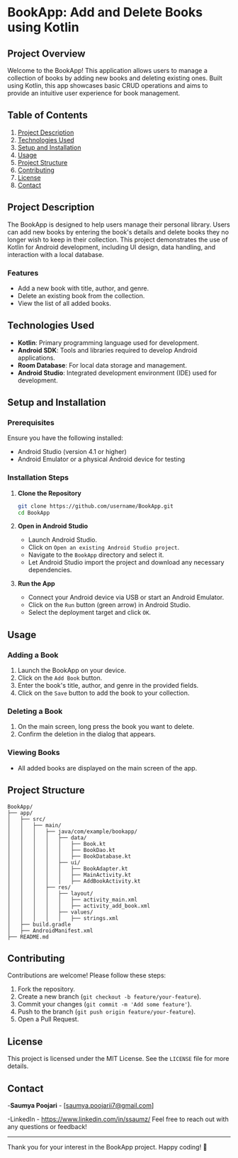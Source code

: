 # BookApp: Add and Delete Books using Kotlin

## Project Overview

Welcome to the BookApp! This application allows users to manage a collection of books by adding new books and deleting existing ones. Built using Kotlin, this app showcases basic CRUD operations and aims to provide an intuitive user experience for book management.

## Table of Contents

1. [Project Description](#project-description)
2. [Technologies Used](#technologies-used)
3. [Setup and Installation](#setup-and-installation)
4. [Usage](#usage)
5. [Project Structure](#project-structure)
6. [Contributing](#contributing)
7. [License](#license)
8. [Contact](#contact)

## Project Description

The BookApp is designed to help users manage their personal library. Users can add new books by entering the book's details and delete books they no longer wish to keep in their collection. This project demonstrates the use of Kotlin for Android development, including UI design, data handling, and interaction with a local database.

### Features

- Add a new book with title, author, and genre.
- Delete an existing book from the collection.
- View the list of all added books.

## Technologies Used

- **Kotlin**: Primary programming language used for development.
- **Android SDK**: Tools and libraries required to develop Android applications.
- **Room Database**: For local data storage and management.
- **Android Studio**: Integrated development environment (IDE) used for development.

## Setup and Installation

### Prerequisites

Ensure you have the following installed:

- Android Studio (version 4.1 or higher)
- Android Emulator or a physical Android device for testing

### Installation Steps

1. **Clone the Repository**

   ```bash
   git clone https://github.com/username/BookApp.git
   cd BookApp
   ```

2. **Open in Android Studio**

   - Launch Android Studio.
   - Click on `Open an existing Android Studio project`.
   - Navigate to the `BookApp` directory and select it.
   - Let Android Studio import the project and download any necessary dependencies.

3. **Run the App**

   - Connect your Android device via USB or start an Android Emulator.
   - Click on the `Run` button (green arrow) in Android Studio.
   - Select the deployment target and click `OK`.

## Usage

### Adding a Book

1. Launch the BookApp on your device.
2. Click on the `Add Book` button.
3. Enter the book's title, author, and genre in the provided fields.
4. Click on the `Save` button to add the book to your collection.

### Deleting a Book

1. On the main screen, long press the book you want to delete.
2. Confirm the deletion in the dialog that appears.

### Viewing Books

- All added books are displayed on the main screen of the app.

## Project Structure

```
BookApp/
├── app/
│   ├── src/
│   │   ├── main/
│   │   │   ├── java/com/example/bookapp/
│   │   │   │   ├── data/
│   │   │   │   │   ├── Book.kt
│   │   │   │   │   ├── BookDao.kt
│   │   │   │   │   ├── BookDatabase.kt
│   │   │   │   ├── ui/
│   │   │   │   │   ├── BookAdapter.kt
│   │   │   │   │   ├── MainActivity.kt
│   │   │   │   │   ├── AddBookActivity.kt
│   │   │   ├── res/
│   │   │   │   ├── layout/
│   │   │   │   │   ├── activity_main.xml
│   │   │   │   │   ├── activity_add_book.xml
│   │   │   │   ├── values/
│   │   │   │   │   ├── strings.xml
│   ├── build.gradle
│   ├── AndroidManifest.xml
├── README.md
```

## Contributing

Contributions are welcome! Please follow these steps:

1. Fork the repository.
2. Create a new branch (`git checkout -b feature/your-feature`).
3. Commit your changes (`git commit -m 'Add some feature'`).
4. Push to the branch (`git push origin feature/your-feature`).
5. Open a Pull Request.

## License

This project is licensed under the MIT License. See the `LICENSE` file for more details.

## Contact

-**Saumya Poojari** - [saumya.poojarii7@gmail.com]

-LinkedIn - https://www.linkedin.com/in/ssaumz/
Feel free to reach out with any questions or feedback!

---

Thank you for your interest in the BookApp project. Happy coding! 🚀
